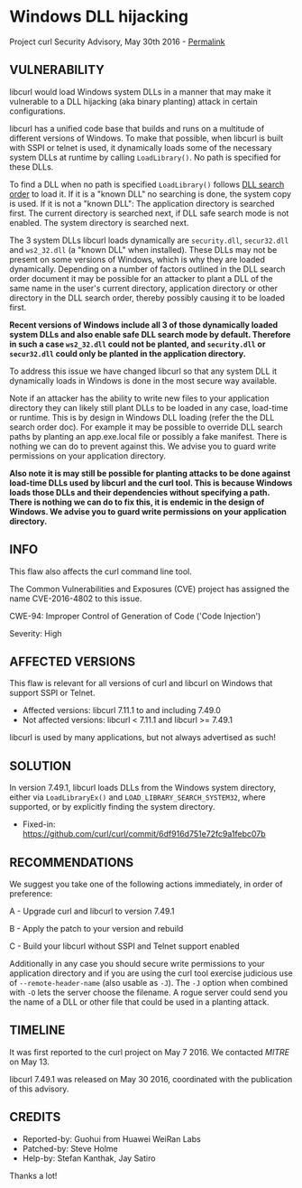 Windows DLL hijacking
=====================

Project curl Security Advisory, May 30th 2016 -
[Permalink](https://curl.se/docs/CVE-2016-4802.html)

VULNERABILITY
-------------

libcurl would load Windows system DLLs in a manner that may make it vulnerable
to a DLL hijacking (aka binary planting) attack in certain configurations.

libcurl has a unified code base that builds and runs on a multitude of
different versions of Windows. To make that possible, when libcurl is built
with SSPI or telnet is used, it dynamically loads some of the necessary system
DLLs at runtime by calling `LoadLibrary()`. No path is specified for these
DLLs.

To find a DLL when no path is specified `LoadLibrary()` follows [DLL search
order](https://msdn.microsoft.com/en-us/library/windows/desktop/ms682586.aspx#search_order_for_desktop_applications)
to load it. If it is a "known DLL" no searching is done, the system copy is
used. If it is not a "known DLL": The application directory is searched first.
The current directory is searched next, if DLL safe search mode is not
enabled. The system directory is searched next.

The 3 system DLLs libcurl loads dynamically are `security.dll`, `secur32.dll`
and `ws2_32.dll` (a "known DLL" when installed). These DLLs may not be present
on some versions of Windows, which is why they are loaded
dynamically. Depending on a number of factors outlined in the DLL search order
document it may be possible for an attacker to plant a DLL of the same name in
the user's current directory, application directory or other directory in the
DLL search order, thereby possibly causing it to be loaded first.

**Recent versions of Windows include all 3 of those dynamically loaded system
DLLs and also enable safe DLL search mode by default. Therefore in such a case
`ws2_32.dll` could not be planted, and `security.dll` or `secur32.dll` could
only be planted in the application directory.**

To address this issue we have changed libcurl so that any system DLL it
dynamically loads in Windows is done in the most secure way available.

Note if an attacker has the ability to write new files to your application
directory they can likely still plant DLLs to be loaded in any case, load-time
or runtime. This is by design in Windows DLL loading (refer the the DLL
search order doc). For example it may be possible to override DLL search paths
by planting an app.exe.local file or possibly a fake manifest. There is
nothing we can do to prevent against this. We advise you to guard write
permissions on your application directory.

**Also note it is may still be possible for planting attacks to be done
against load-time DLLs used by libcurl and the curl tool. This is because
Windows loads those DLLs and their dependencies without specifying a
path. There is nothing we can do to fix this, it is endemic in the design of
Windows. We advise you to guard write permissions on your application
directory.**

INFO
----

This flaw also affects the curl command line tool.

The Common Vulnerabilities and Exposures (CVE) project has assigned the name
CVE-2016-4802 to this issue.

CWE-94: Improper Control of Generation of Code ('Code Injection')

Severity: High

AFFECTED VERSIONS
-----------------

This flaw is relevant for all versions of curl and libcurl on Windows that
support SSPI or Telnet.

- Affected versions: libcurl 7.11.1 to and including 7.49.0
- Not affected versions: libcurl < 7.11.1 and libcurl >= 7.49.1

libcurl is used by many applications, but not always advertised as such!

SOLUTION
------------

In version 7.49.1, libcurl loads DLLs from the Windows system directory,
either via `LoadLibraryEx()` and `LOAD_LIBRARY_SEARCH_SYSTEM32`, where
supported, or by explicitly finding the system directory.

- Fixed-in: https://github.com/curl/curl/commit/6df916d751e72fc9a1febc07b

RECOMMENDATIONS
---------------

We suggest you take one of the following actions immediately, in order of
preference:

 A - Upgrade curl and libcurl to version 7.49.1

 B - Apply the patch to your version and rebuild

 C - Build your libcurl without SSPI and Telnet support enabled

Additionally in any case you should secure write permissions to your
application directory and if you are using the curl tool exercise judicious
use of `--remote-header-name` (also usable as `-J`). The `-J` option when
combined with `-O` lets the server choose the filename. A rogue server could
send you the name of a DLL or other file that could be used in a planting
attack.

TIMELINE
---------

It was first reported to the curl project on May 7 2016. We contacted *MITRE*
on May 13.

libcurl 7.49.1 was released on May 30 2016, coordinated with the publication
of this advisory.

CREDITS
-------

- Reported-by: Guohui from Huawei WeiRan Labs
- Patched-by: Steve Holme
- Help-by: Stefan Kanthak, Jay Satiro

Thanks a lot!
